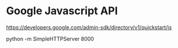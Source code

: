 # Google Javascript API

https://developers.google.com/admin-sdk/directory/v1/quickstart/js

python -m SimpleHTTPServer 8000
